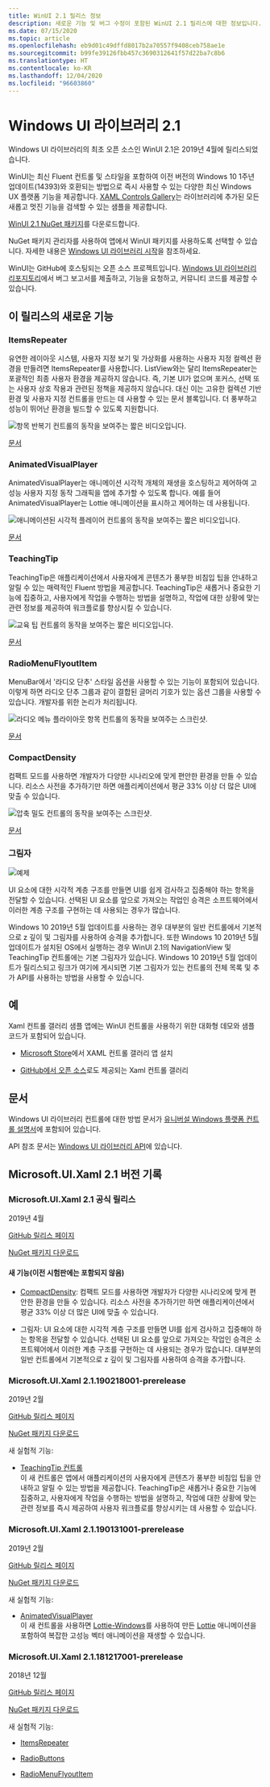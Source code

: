 ```yaml
---
title: WinUI 2.1 릴리스 정보
description: 새로운 기능 및 버그 수정이 포함된 WinUI 2.1 릴리스에 대한 정보입니다.
ms.date: 07/15/2020
ms.topic: article
ms.openlocfilehash: eb9d01c49dffd8017b2a70557f9408ceb758ae1e
ms.sourcegitcommit: b99fe39126fbb457c3690312641f57d22ba7c8b6
ms.translationtype: HT
ms.contentlocale: ko-KR
ms.lasthandoff: 12/04/2020
ms.locfileid: "96603860"
---
```

# <a name="windows-ui-library-21"></a>Windows UI 라이브러리 2.1

Windows UI 라이브러리의 최초 오픈 소스인 WinUI 2.1은 2019년 4월에 릴리스되었습니다.

WinUI는 최신 Fluent 컨트롤 및 스타일을 포함하여 이전 버전의 Windows 10 1주년 업데이트(14393)와 호환되는 방법으로 즉시 사용할 수 있는 다양한 최신 Windows UX 플랫폼 기능을 제공합니다. [XAML Controls Gallery](/windows/uwp/design/controls-and-patterns/#xaml-controls-gallery)는 라이브러리에 추가된 모든 새롭고 멋진 기능을 검색할 수 있는 샘플을 제공합니다.

[WinUI 2.1 NuGet 패키지](https://www.nuget.org/packages/Microsoft.UI.Xaml/2.1.190405004)를 다운로드합니다.

NuGet 패키지 관리자를 사용하여 앱에서 WinUI 패키지를 사용하도록 선택할 수 있습니다. 자세한 내용은 [Windows UI 라이브러리 시작](/uwp/toolkits/winui/getting-started)을 참조하세요.

WinUI는 GitHub에 호스팅되는 오픈 소스 프로젝트입니다. [Windows UI 라이브러리 리포지토리](https://aka.ms/winui)에서 버그 보고서를 제출하고, 기능을 요청하고, 커뮤니티 코드를 제공할 수 있습니다.

## <a name="whats-new-in-this-release"></a>이 릴리스의 새로운 기능

### <a name="itemsrepeater"></a>ItemsRepeater

유연한 레이아웃 시스템, 사용자 지정 보기 및 가상화를 사용하는 사용자 지정 컬렉션 환경을 만들려면 ItemsRepeater를 사용합니다.
ListView와는 달리 ItemsRepeater는 포괄적인 최종 사용자 환경을 제공하지 않습니다. 즉, 기본 UI가 없으며 포커스, 선택 또는 사용자 상호 작용과 관련된 정책을 제공하지 않습니다. 대신 이는 고유한 컬렉션 기반 환경 및 사용자 지정 컨트롤을 만드는 데 사용할 수 있는 문서 블록입니다. 더 풍부하고 성능이 뛰어난 환경을 빌드할 수 있도록 지원합니다.

![항목 반복기 컨트롤의 동작을 보여주는 짧은 비디오입니다.](../images/ItemsRepeater%20-%20MSN%20News.gif)

[문서](/windows/uwp/design/controls-and-patterns/items-repeater)

### <a name="animatedvisualplayer"></a>AnimatedVisualPlayer

AnimatedVisualPlayer는 애니메이션 시각적 개체의 재생을 호스팅하고 제어하여 고성능 사용자 지정 동작 그래픽을 앱에 추가할 수 있도록 합니다. 예를 들어 AnimatedVisualPlayer는 Lottie 애니메이션을 표시하고 제어하는 데 사용됩니다.

![애니메이션된 시각적 플레이어 컨트롤의 동작을 보여주는 짧은 비디오입니다.](../images/AnimatedVisualPlayerUpdated.gif)

[문서](/windows/communitytoolkit/animations/lottie)

### <a name="teachingtip"></a>TeachingTip

TeachingTip은 애플리케이션에서 사용자에게 콘텐츠가 풍부한 비침입 팁을 안내하고 알릴 수 있는 매력적인 Fluent 방법을 제공합니다. TeachingTip은 새롭거나 중요한 기능에 집중하고, 사용자에게 작업을 수행하는 방법을 설명하고, 작업에 대한 상황에 맞는 관련 정보를 제공하여 워크플로를 향상시킬 수 있습니다.

![교육 팁 컨트롤의 동작을 보여주는 짧은 비디오입니다.](../images/TeachingTipUpdated.gif)

[문서](/windows/uwp/design/controls-and-patterns/dialogs-and-flyouts/teaching-tip)

### <a name="radiomenuflyoutitem"></a>RadioMenuFlyoutItem

MenuBar에서 '라디오 단추' 스타일 옵션을 사용할 수 있는 기능이 포함되어 있습니다. 이렇게 하면 라디오 단추 그룹과 같이 결합된 글머리 기호가 있는 옵션 그룹을 사용할 수 있습니다. 개발자를 위한 논리가 처리됩니다.

![라디오 메뉴 플라이아웃 항목 컨트롤의 동작을 보여주는 스크린샷.](../images/RadioMenuFlyoutItem1.png)

[문서](/windows/uwp/design/controls-and-patterns/menus#create-a-menu-flyout-or-a-context-menu)

### <a name="compactdensity"></a>CompactDensity

컴팩트 모드를 사용하면 개발자가 다양한 시나리오에 맞게 편안한 환경을 만들 수 있습니다. 리소스 사전을 추가하기만 하면 애플리케이션에서 평균 33% 이상 더 많은 UI에 맞출 수 있습니다.

![압축 밀도 컨트롤의 동작을 보여주는 스크린샷.](../images/CompactDensityUpdated.png)

[문서](/windows/uwp/design/style/spacing)

### <a name="shadows"></a>그림자

![예제](../images/shadow.gif)

UI 요소에 대한 시각적 계층 구조를 만들면 UI를 쉽게 검사하고 집중해야 하는 항목을 전달할 수 있습니다. 선택된 UI 요소를 앞으로 가져오는 작업인 승격은 소프트웨어에서 이러한 계층 구조를 구현하는 데 사용되는 경우가 많습니다. 

Windows 10 2019년 5월 업데이트를 사용하는 경우 대부분의 일반 컨트롤에서 기본적으로 z 깊이 및 그림자를 사용하여 승격을 추가합니다. 또한 Windows 10 2019년 5월 업데이트가 설치된 OS에서 실행하는 경우 WinUI 2.1의 NavigationView 및 TeachingTip 컨트롤에는 기본 그림자가 있습니다. Windows 10 2019년 5월 업데이트가 릴리스되고 링크가 여기에 게시되면 기본 그림자가 있는 컨트롤의 전체 목록 및 추가 API를 사용하는 방법을 사용할 수 있습니다.

## <a name="examples"></a>예

Xaml 컨트롤 갤러리 샘플 앱에는 WinUI 컨트롤을 사용하기 위한 대화형 데모와 샘플 코드가 포함되어 있습니다.

* [Microsoft Store](
https://www.microsoft.com/p/xaml-controls-gallery/9msvh128x2zt)에서 XAML 컨트롤 갤러리 앱 설치

* [GitHub에서 오픈 소스](
https://github.com/Microsoft/Xaml-Controls-Gallery)로도 제공되는 Xaml 컨트롤 갤러리

## <a name="documentation"></a>문서

Windows UI 라이브러리 컨트롤에 대한 방법 문서가 [유니버설 Windows 플랫폼 컨트롤 설명서](/windows/uwp/design/controls-and-patterns/)에 포함되어 있습니다.

API 참조 문서는 [Windows UI 라이브러리 API](/windows/winui/api/)에 있습니다.

## <a name="microsoftuixaml-21-version-history"></a>Microsoft.UI.Xaml 2.1 버전 기록

### <a name="microsoftuixaml-21-official-release"></a>Microsoft.UI.Xaml 2.1 공식 릴리스

2019년 4월

[GitHub 릴리스 페이지](https://github.com/Microsoft/microsoft-ui-xaml/releases)

[NuGet 패키지 다운로드](https://www.nuget.org/packages/Microsoft.UI.Xaml/2.1.190405004)

#### <a name="new-feature-not-included-in-earlier-pre-releases"></a>새 기능(이전 시험판에는 포함되지 않음)

* [CompactDensity](/windows/uwp/design/style/spacing): 컴팩트 모드를 사용하면 개발자가 다양한 시나리오에 맞게 편안한 환경을 만들 수 있습니다. 리소스 사전을 추가하기만 하면 애플리케이션에서 평균 33% 이상 더 많은 UI에 맞출 수 있습니다.

* 그림자: UI 요소에 대한 시각적 계층 구조를 만들면 UI를 쉽게 검사하고 집중해야 하는 항목을 전달할 수 있습니다. 선택된 UI 요소를 앞으로 가져오는 작업인 승격은 소프트웨어에서 이러한 계층 구조를 구현하는 데 사용되는 경우가 많습니다. 대부분의 일반 컨트롤에서 기본적으로 z 깊이 및 그림자를 사용하여 승격을 추가합니다.  

### <a name="microsoftuixaml-21190218001-prerelease"></a>Microsoft.UI.Xaml 2.1.190218001-prerelease

2019년 2월

[GitHub 릴리스 페이지](https://github.com/Microsoft/microsoft-ui-xaml/releases/tag/v2.1.190219001-prerelease)

[NuGet 패키지 다운로드](https://www.nuget.org/packages/Microsoft.UI.Xaml/2.1.190218001-prerelease)

새 실험적 기능:

* [TeachingTip 컨트롤](https://github.com/Microsoft/microsoft-ui-xaml/issues/21)  
  이 새 컨트롤은 앱에서 애플리케이션의 사용자에게 콘텐츠가 풍부한 비침입 팁을 안내하고 알릴 수 있는 방법을 제공합니다. TeachingTip은 새롭거나 중요한 기능에 집중하고, 사용자에게 작업을 수행하는 방법을 설명하고, 작업에 대한 상황에 맞는 관련 정보를 즉시 제공하여 사용자 워크플로를 향상시키는 데 사용할 수 있습니다.

### <a name="microsoftuixaml-21190131001-prerelease"></a>Microsoft.UI.Xaml 2.1.190131001-prerelease

2019년 2월

[GitHub 릴리스 페이지](https://github.com/Microsoft/microsoft-ui-xaml/releases/tag/v2.1.190131001-prerelease)

[NuGet 패키지 다운로드](https://www.nuget.org/packages/Microsoft.UI.Xaml/2.1.190131001-prerelease)

새 실험적 기능:

* [AnimatedVisualPlayer](/uwp/api/microsoft.ui.xaml.controls.animatedvisualplayer)  
  이 새 컨트롤을 사용하면 [Lottie-Windows](/windows/communitytoolkit/animations/lottie)를 사용하여 만든 [Lottie](https://github.com/airbnb/lottie) 애니메이션을 포함하여 복잡한 고성능 벡터 애니메이션을 재생할 수 있습니다.

### <a name="microsoftuixaml-21181217001-prerelease"></a>Microsoft.UI.Xaml 2.1.181217001-prerelease

2018년 12월

[GitHub 릴리스 페이지](https://github.com/Microsoft/microsoft-ui-xaml/releases/tag/v2.1.181217001-prerelease)

[NuGet 패키지 다운로드](https://www.nuget.org/packages/Microsoft.UI.Xaml/2.1.181217001-prerelease)

새 실험적 기능:

* [ItemsRepeater](/uwp/api/microsoft.ui.xaml.controls.itemsrepeater)

* [RadioButtons](/uwp/api/microsoft.ui.xaml.controls.radiobuttons)

* [RadioMenuFlyoutItem](/uwp/api/microsoft.ui.xaml.controls.radiomenuflyoutitem)